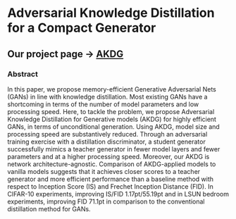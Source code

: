 # Adversarial Knowledge Distillation for a Compact Generator

## Our project page -> [AKDG](https://maguro27.github.io/AKDG/)

### Abstract
In this paper, we propose memory-efficient Generative Adversarial Nets (GANs) in line with knowledge distillation. Most existing GANs have a shortcoming in terms of the number of model parameters and low processing speed. Here, to tackle the problem, we propose Adversarial Knowledge Distillation for Generative models (AKDG) for highly efficient GANs, in terms of unconditional generation. Using AKDG, model size and processing speed are substantively reduced. Through an adversarial training exercise with a distillation discriminator, a student generator successfully mimics a teacher generator in fewer model layers and fewer parameters and at a higher processing speed. Moreover, our AKDG is network architecture-agnostic. Comparison of AKDG-applied models to vanilla models suggests that it achieves closer scores to a teacher generator and more efficient performance than a baseline method with respect to Inception Score (IS) and Frechet Inception Distance (FID). In CIFAR-10 experiments, improving IS/FID 1.17pt/55.19pt and in LSUN bedroom experiments, improving FID 71.1pt in comparison to the conventional distillation method for GANs.
